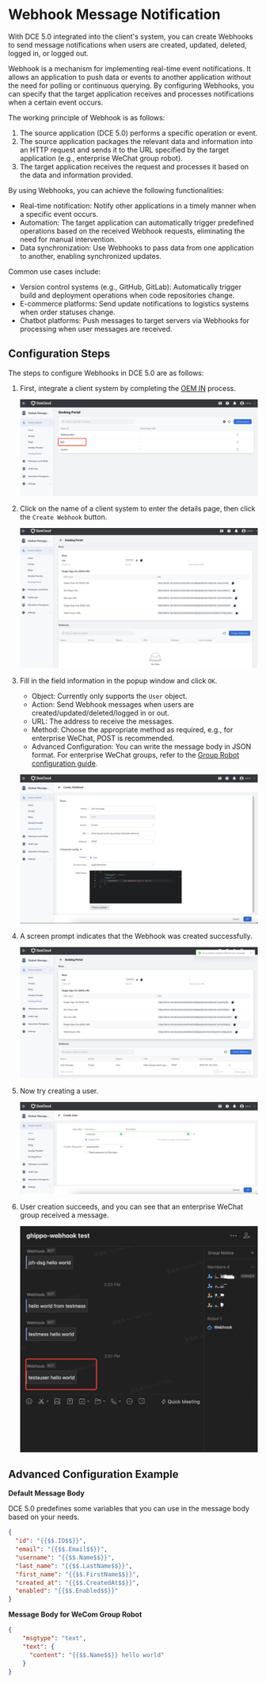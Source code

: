 # Webhook Message Notification

With DCE 5.0 integrated into the client's system, you can create Webhooks to send message notifications when users are created, updated, deleted, logged in, or logged out.

Webhook is a mechanism for implementing real-time event notifications. It allows an application to push data or events to another application without the need for polling or continuous querying. By configuring Webhooks, you can specify that the target application receives and processes notifications when a certain event occurs.

The working principle of Webhook is as follows:

1. The source application (DCE 5.0) performs a specific operation or event.
2. The source application packages the relevant data and information into an HTTP request and sends it to the URL specified by the target application (e.g., enterprise WeChat group robot).
3. The target application receives the request and processes it based on the data and information provided.

By using Webhooks, you can achieve the following functionalities:

- Real-time notification: Notify other applications in a timely manner when a specific event occurs.
- Automation: The target application can automatically trigger predefined operations based on the received Webhook requests, eliminating the need for manual intervention.
- Data synchronization: Use Webhooks to pass data from one application to another, enabling synchronized updates.

Common use cases include:

- Version control systems (e.g., GitHub, GitLab): Automatically trigger build and deployment operations when code repositories change.
- E-commerce platforms: Send update notifications to logistics systems when order statuses change.
- Chatbot platforms: Push messages to target servers via Webhooks for processing when user messages are received.

## Configuration Steps

The steps to configure Webhooks in DCE 5.0 are as follows:

1. First, integrate a client system by completing the [OEM IN](./oem-in.md) process.

    ![oem in](./images/webh01.png)

2. Click on the name of a client system to enter the details page, then click the `Create Webhook` button.

    ![button](./images/webh02.png)

3. Fill in the field information in the popup window and click `OK`.

    - Object: Currently only supports the `User` object.
    - Action: Send Webhook messages when users are created/updated/deleted/logged in or out.
    - URL: The address to receive the messages.
    - Method: Choose the appropriate method as required, e.g., for enterprise WeChat, POST is recommended.
    - Advanced Configuration: You can write the message body in JSON format. For enterprise WeChat groups, refer to the [Group Robot configuration guide](https://developer.work.weixin.qq.com/document/path/91770).

    ![fill](./images/webh03.png)

4. A screen prompt indicates that the Webhook was created successfully.

    ![success](./images/webh04.png)

5. Now try creating a user.

    ![create](./images/webh05.png)

6. User creation succeeds, and you can see that an enterprise WeChat group received a message.

    ![message](./images/webh06.png)

## Advanced Configuration Example

**Default Message Body**

DCE 5.0 predefines some variables that you can use in the message body based on your needs.

```json
{
  "id": "{{$$.ID$$}}",
  "email": "{{$$.Email$$}}",
  "username": "{{$$.Name$$}}",
  "last_name": "{{$$.LastName$$}}",
  "first_name": "{{$$.FirstName$$}}",
  "created_at": "{{$$.CreatedAt$$}}",
  "enabled": "{{$$.Enabled$$}}"
}
```

**Message Body for WeCom Group Robot**

```json
{
    "msgtype": "text",
    "text": {
      "content": "{{$$.Name$$}} hello world"
    }
}
```
